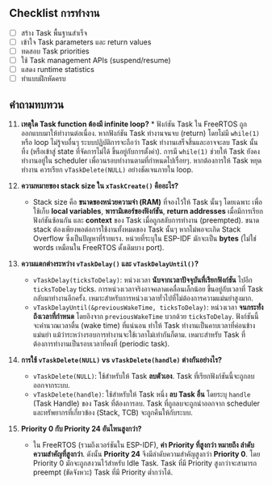 
## Checklist การทำงาน

- [ ] สร้าง Task พื้นฐานสำเร็จ
- [ ] เข้าใจ Task parameters และ return values
- [ ] ทดสอบ Task priorities
- [ ] ใช้ Task management APIs (suspend/resume)
- [ ] แสดง runtime statistics
- [ ] ทำแบบฝึกหัดครบ

## คำถามทบทวน

11.  **เหตุใด Task function ต้องมี infinite loop?**
    * ฟังก์ชัน Task ใน FreeRTOS ถูกออกแบบมาให้ทำงานต่อเนื่อง. หากฟังก์ชัน Task ทำงานจนจบ (return) โดยไม่มี `while(1)` หรือ loop ไม่รู้จบอื่นๆ ระบบปฏิบัติการจะถือว่า Task ทำงานเสร็จสิ้นและอาจจะลบ Task นั้นทิ้ง (หรือเข้าสู่ state ที่จัดการไม่ได้ ขึ้นอยู่กับการตั้งค่า). การมี `while(1)` ช่วยให้ Task ยังคงทำงานอยู่ใน scheduler เพื่อวนรอบทำงานตามที่กำหนดไปเรื่อยๆ. หากต้องการให้ Task หยุดทำงาน ควรเรียก `vTaskDelete(NULL)` อย่างชัดเจนภายใน loop.

2.  **ความหมายของ stack size ใน `xTaskCreate()` คืออะไร?**
    * Stack size คือ **ขนาดของหน่วยความจำ (RAM)** ที่จองไว้ให้ Task นั้นๆ โดยเฉพาะ เพื่อใช้เก็บ **local variables**, **พารามิเตอร์ของฟังก์ชัน**, **return addresses** เมื่อมีการเรียกฟังก์ชันซ้อนกัน และ **context** ของ Task เมื่อถูกสลับการทำงาน (preempted). ขนาด stack ต้องเพียงพอต่อการใช้งานทั้งหมดของ Task นั้นๆ หากไม่พอจะเกิด Stack Overflow ซึ่งเป็นปัญหาที่ร้ายแรง. หน่วยที่ระบุใน ESP-IDF มักจะเป็น **bytes** (ไม่ใช่ words เหมือนใน FreeRTOS ดั้งเดิมบาง port).

3.  **ความแตกต่างระหว่าง `vTaskDelay()` และ `vTaskDelayUntil()`?**
    * `vTaskDelay(ticksToDelay)`: หน่วงเวลา **นับจากเวลาปัจจุบันที่เรียกฟังก์ชัน** ไปอีก `ticksToDelay` ticks. การหน่วงเวลาจริงอาจคลาดเคลื่อนเล็กน้อย ขึ้นอยู่กับเวลาที่ Task กลับมาทำงานอีกครั้ง. เหมาะสำหรับการหน่วงเวลาทั่วไปที่ไม่ต้องการความแม่นยำสูงมาก.
    * `vTaskDelayUntil(&previousWakeTime, ticksToDelay)`: หน่วงเวลา **จนกระทั่งถึงเวลาที่กำหนด** โดยอิงจาก `previousWakeTime` บวกด้วย `ticksToDelay`. ฟังก์ชันนี้จะคำนวณเวลาตื่น (wake time) ที่แน่นอน ทำให้ Task ทำงานเป็นคาบเวลาที่ค่อนข้างแม่นยำ แม้ว่าระหว่างรอบการทำงานจะใช้เวลาไม่เท่ากันก็ตาม. เหมาะสำหรับ Task ที่ต้องการทำงานเป็นรอบเวลาที่คงที่ (periodic task).

4.  **การใช้ `vTaskDelete(NULL)` vs `vTaskDelete(handle)` ต่างกันอย่างไร?**
    * `vTaskDelete(NULL)`: ใช้สำหรับให้ Task **ลบตัวเอง**. Task ที่เรียกฟังก์ชันนี้จะถูกลบออกจากระบบ.
    * `vTaskDelete(handle)`: ใช้สำหรับให้ Task หนึ่ง **ลบ Task อื่น** โดยระบุ `handle` (Task Handle) ของ Task ที่ต้องการลบ. Task ที่ถูกลบจะถูกนำออกจาก scheduler และทรัพยากรที่เกี่ยวข้อง (Stack, TCB) จะถูกคืนให้กับระบบ.

5.  **Priority 0 กับ Priority 24 อันไหนสูงกว่า?**
    * ใน FreeRTOS (รวมถึงเวอร์ชันใน ESP-IDF), **ค่า Priority ที่สูงกว่า หมายถึง ลำดับความสำคัญที่สูงกว่า**. ดังนั้น **Priority 24** จึงมีลำดับความสำคัญสูงกว่า **Priority 0**. โดย Priority 0 มักจะถูกสงวนไว้สำหรับ Idle Task. Task ที่มี Priority สูงกว่าจะสามารถ preempt (ขัดจังหวะ) Task ที่มี Priority ต่ำกว่าได้.